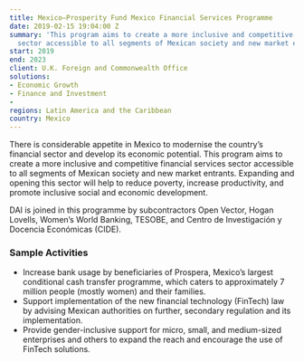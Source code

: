 ```yaml
---
title: Mexico—Prosperity Fund Mexico Financial Services Programme
date: 2019-02-15 19:04:00 Z
summary: 'This program aims to create a more inclusive and competitive financial services
  sector accessible to all segments of Mexican society and new market entrants. '
start: 2019
end: 2023
client: U.K. Foreign and Commonwealth Office
solutions:
- Economic Growth
- Finance and Investment
- 
regions: Latin America and the Caribbean
country: Mexico
---
```


There is considerable appetite in Mexico to modernise the country’s financial sector and develop its economic potential. This program aims to create a more inclusive and competitive financial services sector accessible to all segments of Mexican society and new market entrants. Expanding and opening this sector will help to reduce poverty, increase productivity, and promote inclusive social and economic development.

DAI is joined in this programme by subcontractors Open Vector, Hogan Lovells, Women’s World Banking, TESOBE, and Centro de Investigación y Docencia Económicas (CIDE). 

### Sample Activities

* Increase bank usage by beneficiaries of Prospera, Mexico’s largest conditional cash transfer programme, which caters to approximately 7 million people (mostly women) and their families.
* Support implementation of the new financial technology (FinTech) law by advising Mexican authorities on further, secondary regulation and its implementation.
* Provide gender-inclusive support for micro, small, and medium-sized enterprises and others to expand the reach and encourage the use of FinTech solutions.